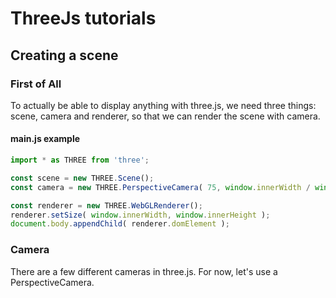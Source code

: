 # ThreeJs tutorials

## Creating a scene

### First of All
To actually be able to display anything with three.js, we need three things: scene, camera and renderer, so that we can render the scene with camera.

#### main.js example
```javascript
import * as THREE from 'three';

const scene = new THREE.Scene();
const camera = new THREE.PerspectiveCamera( 75, window.innerWidth / window.innerHeight, 0.1, 1000 );

const renderer = new THREE.WebGLRenderer();
renderer.setSize( window.innerWidth, window.innerHeight );
document.body.appendChild( renderer.domElement );
```

### Camera
There are a few different cameras in three.js. For now, let's use a PerspectiveCamera.
